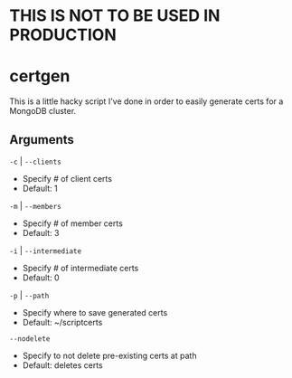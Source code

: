 # THIS IS NOT TO BE USED IN PRODUCTION

# certgen
This is a little hacky script I've done in order to easily generate certs for a MongoDB cluster.

Arguments
--------

`-c` | `--clients`
* Specify # of client certs
* Default: 1

`-m` | `--members`
* Specify # of member certs
* Default: 3

`-i` | `--intermediate`
* Specify # of intermediate certs
* Default: 0

`-p` | `--path`
* Specify where to save generated certs
* Default: ~/scriptcerts

`--nodelete`
* Specify to not delete pre-existing certs at path
* Default: deletes certs
